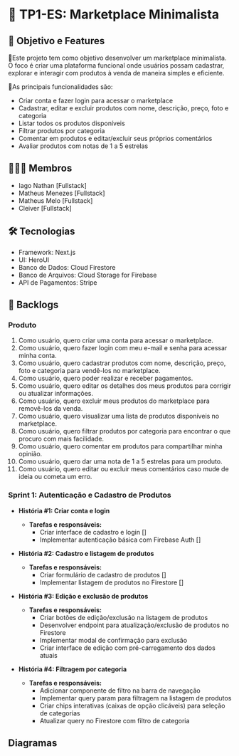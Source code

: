 # 📝 TP1-ES: Marketplace Minimalista
## 🎯 Objetivo e Features
📍Este projeto tem como objetivo desenvolver um marketplace minimalista. O foco é criar uma plataforma funcional onde usuários possam cadastrar, explorar e interagir com produtos à venda de maneira simples e eficiente. 

📍As principais funcionalidades são:
- Criar conta e fazer login para acessar o marketplace
- Cadastrar, editar e excluir produtos com nome, descrição, preço, foto e categoria
- Listar todos os produtos disponíveis
- Filtrar produtos por categoria
- Comentar em produtos e editar/excluir seus próprios comentários
- Avaliar produtos com notas de 1 a 5 estrelas


## 👨🏾‍💻 Membros
- Iago Nathan [Fullstack]
- Matheus Menezes [Fullstack]
- Matheus Melo [Fullstack]
- Cleiver [Fullstack]

## 🛠️ Tecnologias
- Framework: Next.js
- UI: HeroUI
- Banco de Dados: Cloud Firestore
- Banco de Arquivos: Cloud Storage for Firebase
- API de Pagamentos: Stripe

## 🔄 Backlogs
### Produto
1. Como usuário, quero criar uma conta para acessar o marketplace.
2. Como usuário, quero fazer login com meu e-mail e senha para acessar minha conta.
3. Como usuário, quero cadastrar produtos com nome, descrição, preço, foto e categoria para vendê-los no marketplace.
4. Como usuário, quero poder realizar e receber pagamentos.
5. Como usuário, quero editar os detalhes dos meus produtos para corrigir ou atualizar informações.
6. Como usuário, quero excluir meus produtos do marketplace para removê-los da venda.
7. Como usuário, quero visualizar uma lista de produtos disponíveis no marketplace.
8. Como usuário, quero filtrar produtos por categoria para encontrar o que procuro com mais facilidade.
9. Como usuário, quero comentar em produtos para compartilhar minha opinião.
10. Como usuário, quero dar uma nota de 1 a 5 estrelas para um produto.
11. Como usuário, quero editar ou excluir meus comentários caso mude de ideia ou cometa um erro.

### Sprint 1: Autenticação e Cadastro de Produtos
- **História #1: Criar conta e login**
  - **Tarefas e responsáveis:**
    - Criar interface de cadastro e login []
    - Implementar autenticação básica com Firebase Auth []
- **História #2: Cadastro e listagem de produtos**
  - **Tarefas e responsáveis:**
    - Criar formulário de cadastro de produtos []
    - Implementar listagem de produtos no Firestore []
   
- **História #3: Edição e exclusão de produtos**
  - **Tarefas e responsáveis:**
    - Criar botões de edição/exclusão na listagem de produtos
    - Desenvolver endpoint para atualização/exclusão de produtos no Firestore
    - Implementar modal de confirmação para exclusão
    - Criar interface de edição com pré-carregamento dos dados atuais
      
- **História #4: Filtragem por categoria**
  - **Tarefas e responsáveis:**
    - Adicionar componente de filtro na barra de navegação
    - Implementar query param para filtragem na listagem de produtos
    - Criar chips interativas (caixas de opção clicáveis) para seleção de categorias
    - Atualizar query no Firestore com filtro de categoria
      
## Diagramas
